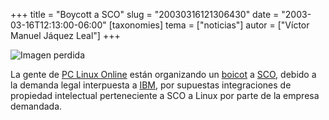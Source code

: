 +++
title = "Boycott a SCO"
slug = "20030316121306430"
date = "2003-03-16T12:13:00-06:00"
[taxonomies]
tema = ["noticias"]
autor = ["Víctor Manuel Jáquez Leal"]
+++

![Imagen perdida](/static/images/20030316121306430_1.png)

La gente de [PC Linux Online](http://www.pclinuxonline.com/) están organizando
un
[boicot](http://www.pclinuxonline.com/modules.php?op=modload&name=Forums&file=viewtopic&topic=871&forum=35)
a [SCO](http://www.sco.com), debido a la demanda legal interpuesta a
[IBM](http://www.ibm.com), por supuestas integraciones de propiedad intelectual
perteneciente a SCO a Linux por parte de la empresa demandada.

